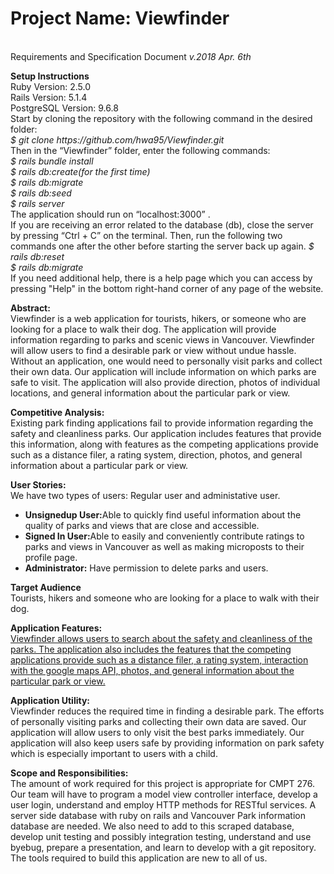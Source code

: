 <p>
  <h1>Project Name: Viewfinder</h1><br>
  Requirements and Specification Document <i>v.2018 Apr. 6th</i>
</p>

<p>
  <b>Setup Instructions</b><br>
  Ruby Version: 2.5.0 <br>
  Rails Version: 5.1.4 <br>
  PostgreSQL Version: 9.6.8 <br>
  Start by cloning the repository with the following command in the desired folder: <br>
  <i>$ git clone https://github.com/hwa95/Viewfinder.git</i><br>
  Then in the “Viewfinder” folder, enter the following commands:<br>
  <i>
  $ rails bundle install <br>
  $ rails db:create(for the first time) <br>
  $ rails db:migrate <br>
  $ rails db:seed <br>
  $ rails server <br>
  </i>
  The application should run on “localhost:3000” .<br>
  If you are receiving an error related to the database (db), close the server by pressing “Ctrl + C” on the
  terminal. Then, run the following two commands one after the other before starting the server back up again.
  <i>
  $ rails db:reset <br>
  $ rails db:migrate <br>
  </i>
  If you need additional help, there is a help page which you can access by pressing "Help" in the bottom right-hand corner of any page of the website.
</p>
<p>
  <b>Abstract:</b><br>
  Viewfinder is a web application for tourists, hikers, or someone who are looking for a place to walk their dog. The application will provide information regarding to parks and scenic views in Vancouver. Viewfinder will allow users to find a desirable park or view without undue hassle. Without an application, one would need to personally visit parks and collect their own data. Our application will include information on which parks are safe to visit. The application will also provide direction, photos of individual locations, and general information about the particular park or view.
</p>
<p>
<p>
  <b>Competitive Analysis:</b><br>
  Existing park finding applications fail to provide information regarding the safety and cleanliness parks. Our application includes features that provide this information, along with features as the competing applications provide such as a distance filer, a rating system, direction, photos, and general information about a particular park or view.
</p>

<p>
  <b>User Stories:</b><br>
  We have two types of users: Regular user and administative user.
<!---
  Users do not need to login to use the application. These users can access information, but cannot contribute ratings.<br>
  A signed in user can make new ratings of parks or views.<br>
  Administrator users can delete parks and users.
</p>
-->
<ul>
  <li><b>Unsignedup User:</b>Able to quickly find useful information about the quality of parks and views that are close and accessible.</li>
  <li><b>Signed In User:</b>Able to easily and conveniently contribute ratings to parks and views in Vancouver as well as making microposts to their profile page.</li>
  <li><b>Administrator:</b> Have permission to delete parks and users.</li>
</ul>

<p>
  <b>Target Audience</b><br>
  Tourists, hikers and someone who are looking for a place to walk with their dog.
</p>

<p>
  <b>Application Features:</b><br>
  <u>  Viewfinder allows users to search about the safety and cleanliness of the parks. The application also includes the features that the competing applications provide such as a distance filer, a rating system, interaction with the google maps API, photos, and general information about the particular park or view.</u>
</p>

<p>
  <b>Application Utility:</b><br>
  Viewfinder reduces the required time in finding a desirable park. The efforts of personally visiting parks and collecting their own data are saved. Our application will allow users to only visit the best parks immediately. Our application will also keep users safe by providing information on park safety which is especially important to users with a child.
</p>

<p>
  <b>Scope and Responsibilities:</b><br>
   The amount of work required for this project is appropriate for CMPT 276. Our team will have to program a model view controller interface, develop a user login, understand and employ HTTP methods for RESTful services. A server side database with ruby on rails and Vancouver Park information database are needed. We also need to add to this scraped database, develop unit testing and possibly integration testing, understand and use byebug, prepare a presentation, and learn to develop with a git repository. The tools required to build this application are new to all of us.
</p>

<!--- ****************************************************************** -->
<!--- ABOVE IS OUR ABOUT PAGE MOVED OVER. BELOW IS THE ORIGINAL DOCUMENT -->
<!--- ****************************************************************** -->
<!---
Document Header Project Name: Viewfinder Requirements and Specification Document 01/31/2018

Project Abstract:
Viewfinder is a web application for tourists, hikers, or locals looking for a place to walk their dog. The application provides information regarding parks and scenic views in Vancouver. Users can filter information by location, rating, and type. Viewfinder can reduce users' time to find a desirable park or view. Furthermore, the application provides users with information on which parks are safe to visit. The application also allows users to interact with the Google maps API, access photos of individual locations and retrieve general information about a particular park or view.

The application can provide users with information regarding the safety, cleanliness of parks, and unleashed dog allowance which existing Analysis Park finding client-server applications fail to do. The application also includes common features such as distance filer and rating system.

User Stories:
We have two types of customers: customer type 1, and customer type 2. A type 1 customer does not need to login to use the application. This customer can access information, but cannot contribute ratings. A type 2 customer has an account and must login to access type 2 privileges. A type 2 customer can make new ratings of parks or views. We also have administrator users.

As a “type 1 customer,” I want to quickly find useful information about the quality of parks and views that are close and accessible.

As a “type 2 customer,” I want to easily and conveniently contribute ratings to parks and views in Vancouver.

As an “administrator,” I want to have permission to edit user content.

Scope and Responsibilities:
The amount of work required for this project is appropriate for CMPT 276. Tasks include:
- Implement the model-view-controller architecture
- Create a user login page
- Understand and employ HTTP methods for RESTful services
- Set up a server-side database with Ruby on Rails
- Build database by scraping data (Vancouver Park information) from existing database
- Add new data to the built database
- Develop unit testing and integration testing
- Understand and use byebug
- Prepare a presentation
- Learn to develop an application with a git repository.
The tools required to build this application are new to all of us.

Setup Instructions:
Ruby Version: 2.5.0
Rails Version: 5.1.
PostgreSQL Version: 9.6.8
Start by cloning the repository with the following command in the desired folder:
$ git clone https://github.com/hwa95/Viewfinder.git
Then in the “Viewfinder” folder, enter the following commands:
$ rails bundle install
$ rails db:create(for the first time)
$ rails db:migrate
$ rails db:seed
$ rails server
The application should now be running on “localhost:3000” .
If you are receiving an error related to the database (db), close the server by pressing “Ctrl + C” on the terminal it’s running in. Then, run the following two commands one after the other before starting the server back up again.
$ rails db:reset
$ rails db:migrate
If any further help with the application is required, there is a help page which one can access by pressing “Help” in the bottom right-hand corner of any page of the website.


Git Link: https://github.com/hwa95/Viewfinder
-->
